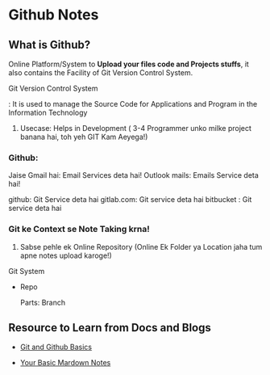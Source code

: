 # Github Notes

## What is Github?

Online Platform/System to **Upload your files code and Projects stuffs**, it also contains the Facility of Git Version Control System.

Git Version Control System

: It is used to manage the Source Code for Applications and Program in the Information Technology

1. Usecase: Helps in Development ( 3-4 Programmer unko milke project banana hai, toh yeh GIT Kam Aeyega!)

### Github: 

Jaise Gmail hai: Email Services deta hai!
Outlook mails: Emails Service deta hai!

github: Git Service deta hai
gitlab.com: Git service deta hai
bitbucket : Git service deta hai

### Git ke Context se Note Taking krna!

1. Sabse pehle ek Online Repository (Online Ek Folder ya Location jaha tum apne notes upload karoge!)


Git System

- Repo

    Parts: Branch

## Resource to Learn from Docs and Blogs

- [Git and Github Basics](https://www.freecodecamp.org/news/introduction-to-git-and-github/#:~:text=Git%20and%20GitHub%20are%20common,parts%20of%20being%20a%20developer.)

- [Your Basic Mardown Notes](https://github.com/atulgharu/notes_stuffs/blob/main/Resources/markdown-cheat-sheet.md)